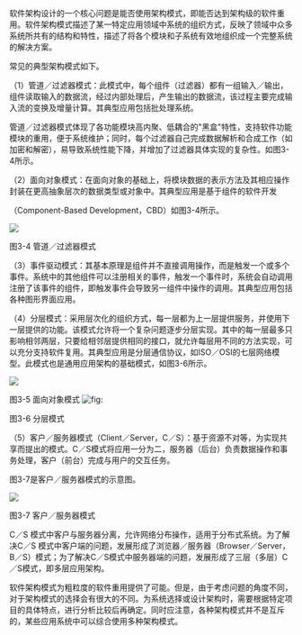 
软件架构设计的一个核心问题是能否使用架构模式，即能否达到架构级的软件重用。软件架构模式描述了某一特定应用领域中系统的组织方式，反映了领域中众多系统所共有的结构和特性，描述了将各个模块和子系统有效地组织成一个完整系统的解决方案。

常见的典型架构模式如下。

（1）管道／过滤器模式：此模式中，每个组件（过滤器）都有一组输入／输出，组件读取输入的数据流，经过内部处理后，产生输出的数据流，该过程主要完成输入流的变换及增量计算。其典型应用包括批处理系统。

管道／过滤器模式体现了各功能模块高内聚、低耦合的"黑盒"特性，支持软件功能模块的重用，便于系统维护；同时，每个过滤器自己完成数据解析和合成工作（如加密和解密），易导致系统性能下降，并增加了过滤器具体实现的复杂性。如图3-4所示。

（2）面向对象模式：在面向对象的基础上，将模块数据的表示方法及其相应操作封装在更高抽象层次的数据类型或对象中。其典型应用是基于组件的软件开发

（Component-Based Development，CBD）如图3-4所示。

![](https://img.kancloud.cn/ab/43/ab43af02cb7ce8356283cab34c556ed9_1426x336.png)

图3-4 管道／过滤器模式

（3）事件驱动模式：其基本原理是组件并不直接调用操作，而是触发一个或多个事件。系统中的其他组件可以注册相关的事件，触发一个事件时，系统会自动调用注册了该事件的组件，即触发事件会导致另一组件中操作的调用。其典型应用包括各种图形界面应用。

（4）分层模式：采用层次化的组织方式，每一层都为上一层提供服务，并使用下一层提供的功能。该模式允许将一个复杂问题逐步分层实现。其中的每一层最多只影响相邻两层，只要给相邻层提供相同的接口，就允许每层用不同的方法实现，可以充分支持软件复用。其典型应用是分层通信协议，如ISO／OSI的七层网络模型。此模式也是通用应用架构的基础模式，如图3-6所示。

![](https://img.kancloud.cn/99/b7/99b786ee9011955a5cc7c6b0c007cf31_702x624.png)

图3-5 面向对象模式 ![](https://img.kancloud.cn/f1/62/f16204d42d8e872d612f536edba6d938_798x776.png "fig:")

图3-6 分层模式

（5）客户／服务器模式（Client／Server，C／S）：基于资源不对等，为实现共享而提出的模式。C／S模式将应用一分为二，服务器（后台）负责数据操作和事务处理，客户（前台）完成与用户的交互任务。

图3-7是客户／服务器模式的示意图。

![](https://img.kancloud.cn/a6/39/a63993fbac42e59977893dd9b59a6340_744x440.jpeg)

图3-7 客户／服务器模式

C／S
模式中客户与服务器分离，允许网络分布操作，适用于分布式系统。为了解决C／S
模式中客户端的问题，发展形成了浏览器／服务器（Browser／Server，B／S）模式；为了解决C／S模式中服务器端的问题，发展形成了三层（多层）C／S模式，即多层应用架构。

软件架构模式为粗粒度的软件重用提供了可能。但是，由于考虑问题的角度不同，对于架构模式的选择会有很大的不同。为系统选择或设计架构时，需要根据特定项目的具体特点，进行分析比较后再确定。同时应注意，各种架构模式并不是互斥的，某些应用系统中可以综合使用多种架构模式。
